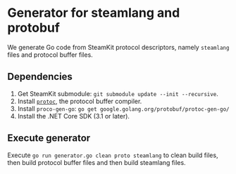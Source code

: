 # Generator for steamlang and protobuf

We generate Go code from SteamKit protocol descriptors, namely `steamlang` files and protocol buffer files.

## Dependencies
1. Get SteamKit submodule: `git submodule update --init --recursive`.
2. Install [`protoc`](https://developers.google.com/protocol-buffers/docs/downloads), the protocol buffer compiler.
3. Install `proco-gen-go`: `go get google.golang.org/protobuf/protoc-gen-go/`
4. Install the .NET Core SDK (3.1 or later).

## Execute generator

Execute `go run generator.go clean proto steamlang` to clean build files, then build protocol buffer files and then build steamlang files.
